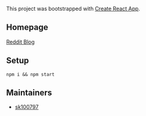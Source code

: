 This project was bootstrapped with [Create React App](https://github.com/facebook/create-react-app).
## Homepage

[Reddit Blog](https://sk100797.github.io/reddit-blog)

## Setup

```
npm i && npm start
```

## Maintainers

- [sk100797](https://github.com/sk100797)
